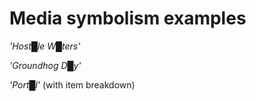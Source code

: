 # Media symbolism examples


*'Host█le W█ters'*

*'Groundhog D█y'*

*'Port█l'* (with item breakdown)
